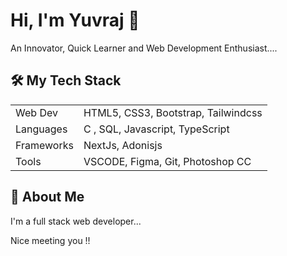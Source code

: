 
# Hi, I'm Yuvraj 👋

An Innovator, Quick Learner and Web Development Enthusiast....
## 🛠 My Tech Stack
 



|              |                                                               |
| ----------------- | ------------------------------------------------------------------ |
| Web Dev | HTML5, CSS3, Bootstrap, Tailwindcss |
| Languages | C , SQL, Javascript, TypeScript|
| Frameworks | NextJs, Adonisjs |
| Tools | VSCODE, Figma, Git, Photoshop CC |



## 🚀 About Me
I'm a full stack web developer...

Nice meeting you !!

